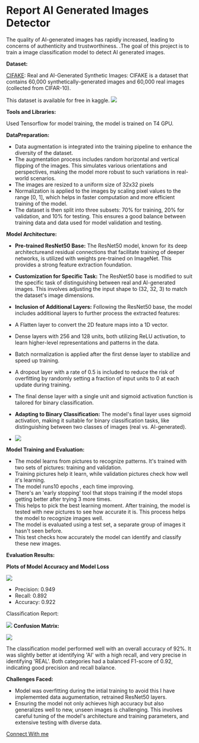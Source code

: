 
# Report AI Generated Images Detector

The quality of AI-generated images has rapidly increased, leading to concerns of authenticity and trustworthiness. .The goal of this project is to train a image classification model to detect AI generated images.

**Dataset:**

[CIFAKE](https://www.kaggle.com/datasets/birdy654/cifake-real-and-ai-generated-synthetic-images/data): Real and AI-Generated Synthetic Images: CIFAKE is a dataset that contains 60,000 synthetically-generated images and 60,000 real images (collected from CIFAR-10).

This dataset is available for free in kaggle. ![](https://storage.googleapis.com/kaggle-datasets-images/3041726/5227744/64b8381e45aef2060808e31584ed141f/dataset-cover.png?t=2023-03-24-13-29-07)

**Tools and Libraries:**

Used Tensorflow for model training, the model is trained on T4 GPU.

**DataPreparation:**

- Data augmentation is integrated into the training pipeline to enhance the diversity of the dataset.
- The augmentation process includes random horizontal and vertical flipping of the images. This simulates various orientations and perspectives, making the model more robust to such variations in real-world scenarios.
- The images are resized to a uniform size of 32x32 pixels
- Normalization is applied to the images by scaling pixel values to the range [0, 1], which helps in faster computation and more efficient training of the model.
- The dataset is then split into three subsets: 70% for training, 20% for validation, and 10% for testing. This ensures a good balance between training data and data used for model validation and testing.

**Model Architecture:**

- **Pre-trained ResNet50 Base:** The ResNet50 model, known for its deep architectureand residual connections that facilitate training of deeper networks, is utilized with weights pre-trained on ImageNet. This provides a strong feature extraction foundation.
- **Customization for Specific Task:** The ResNet50 base is modified to suit the specific task of distinguishing between real and AI-generated images. This involves adjusting the input shape to (32, 32, 3) to match the dataset's image dimensions.
- **Inclusion of Additional Layers:** Following the ResNet50 base, the model includes additional layers to further process the extracted features:
- A Flatten layer to convert the 2D feature maps into a 1D vector.

- Dense layers with 256 and 128 units, both utilizing ReLU activation, to learn higher-level representations and patterns in the data.
- Batch normalization is applied after the first dense layer to stabilize and speed up training.
- A dropout layer with a rate of 0.5 is included to reduce the risk of overfitting by randomly setting a fraction of input units to 0 at each update during training.
- The final dense layer with a single unit and sigmoid activation function is tailored for binary classification.
- **Adapting to Binary Classification:** The model's final layer uses sigmoid activation, making it suitable for binary classification tasks, like distinguishing between two classes of images (real vs. AI-generated).
- ![](RackMultipart20231125-1-5qp7kr_html_a4e4f2610fa15366.png)

**Model Training and Evaluation:**

- The model learns from pictures to recognize patterns. It's trained with two sets of pictures: training and validation.
- Training pictures help it learn, while validation pictures check how well it's learning.
- The model runs10 epochs , each time improving.
- There's an 'early stopping' tool that stops training if the model stops getting better after trying 3 more times.
- This helps to pick the best learning moment. After training, the model is tested with new pictures to see how accurate it is. This process helps the model to recognize images well.
- The model is evaluated using a test set, a separate group of images it hasn't seen before.
- This test checks how accurately the model can identify and classify these new images.

**Evaluation Results:**

**Plots of Model Accuracy and Model Loss**

![](RackMultipart20231125-1-5qp7kr_html_d8d20c312fda890.png)

- Precision: 0.949
- Recall: 0.892
- Accuracy: 0.922

Classification Report:

![](https://i.postimg.cc/B6qR8S8w/Screenshot-from-2023-11-24-22-10-09.png)
**Confusion Matrix:**

![](https://i.postimg.cc/3JrF0yxT/image-2.png)

The classification model performed well with an overall accuracy of 92%. It was slightly better at identifying 'AI' with a high recall, and very precise in identifying 'REAL'. Both categories had a balanced F1-score of 0.92, indicating good precision and recall balance.

**Challenges Faced:**

- Model was overfitting during the intial training to avoid this I have implememted data augumentation, retrained ResNet50 layers.
- Ensuring the model not only achieves high accuracy but also generalizes well to new, unseen images is challenging. This involves careful tuning of the model's architecture and training parameters, and extensive testing with diverse data.

[Connect With me](https://www.linkedin.com/in/krishnavamsinadh/)